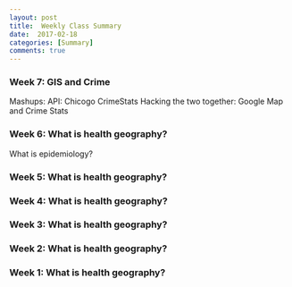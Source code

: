 ```yaml
---
layout: post
title:  Weekly Class Summary 
date:  2017-02-18
categories: [Summary]
comments: true
---
```

### Week 7: GIS and Crime 

Mashups:
API: Chicogo CrimeStats
	Hacking the two together: Google Map and Crime Stats 



### Week 6: What is health geography?

What is epidemiology?


### Week 5: What is health geography?

### Week 4: What is health geography?

### Week 3: What is health geography?

### Week 2: What is health geography?

### Week 1: What is health geography?
